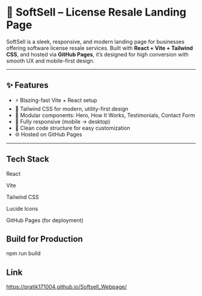 # 🚀 SoftSell – License Resale Landing Page

SoftSell is a sleek, responsive, and modern landing page for businesses offering software license resale services. Built with **React + Vite + Tailwind CSS**, and hosted via **GitHub Pages**, it’s designed for high conversion with smooth UX and mobile-first design.


---

## ✨ Features

- ⚡ Blazing-fast Vite + React setup
- 🎨 Tailwind CSS for modern, utility-first design
- 🧩 Modular components: Hero, How It Works, Testimonials, Contact Form
- 📱 Fully responsive (mobile → desktop)
- 🧠 Clean code structure for easy customization
- 🌐 Hosted on GitHub Pages

---

## Tech Stack
 React

 Vite

 Tailwind CSS

 Lucide Icons

 GitHub Pages (for deployment)

 ## Build for Production

 npm run build

 ## Link

 https://pratik171004.github.io/Softsell_Webpage/

 





